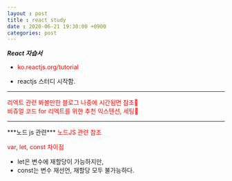 ```yaml
---
layout : post
title : react study
date : 2020-06-21 19:30:00 +0900
categories: post
---
```

<head>
    <style type="text/css">
    a:link { color: red; text-decoration: none;}
    a:visited { color: black; text-decoration: none;}
    a:hover { color: darkblue; text-decoration: underline;}
    </style>
</head>

***React 자습서***
- <a href="https://ko.reactjs.org/tutorial/tutorial.html">ko.reactjs.org/tutorial</a>

- reactjs 스터디 시작함.
<hr>
<a href="https://gongbu-ing.tistory.com/35?category=780189">리엑트 관련 봐볼만한 블로그 나중에 시간됨면 참조🛴</a><br>
<a href="https://www.vobour.com/vscode-%EC%B6%94%EC%B2%9C-%EC%9D%B5%EC%8A%A4%ED%85%90%EC%85%98%EA%B3%BC-%EC%84%B8%ED%8C%85-vscode-recommended-e">비쥬얼 코드 for 리엑트를 위한 추천 익스텐션, 세팅🛴</a>

<hr>
***노드 js 관련***
<a href="https://javacpro.tistory.com/63">노드JS 관련 참조</a><br>

<a href="https://gist.github.com/LeoHeo/7c2a2a6dbcf80becaaa1e61e90091e5d">var, let, const 차이점</a>
- let은 변수에 재할당이 가능하지만,
- const는 변수 재선언, 재할당 모두 불가능하다.